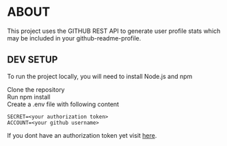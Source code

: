 # ABOUT

This project uses the GITHUB REST API to generate user profile stats which may be included in your github-readme-profile.

## DEV SETUP
To run the project locally, you will need to install Node.js and npm

Clone the repository <br>
Run npm install <br>
Create a .env file with following content
```
SECRET=<your authorization token>
ACCOUNT=<your github username>
```

If you dont have an authorization token yet visit <a target="_blank" href="https://github.com/settings/tokens">here</a>.